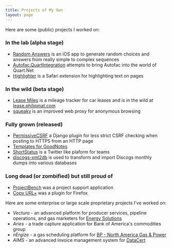 ```yaml
---
title: Projects of My Own
layout: page
---
```


Here are some (public) projects I worked on:

### In the lab (alpha stage)

* [Random Answers](https://github.com/philipmat/RandomAnswers) is an iOS app to generate random choices and answers from really simple to complex sequences
* [Autofac.QuartIntegration](https://github.com/philipmat/Autofac.QuartzIntegration) attempts to bring Autofac into the world of Quart.Net
* [Highlighter](highlighter.html) is a Safari extension for highlighting text on pages

### In the wild (beta stage)

* [Lease Miles](https://github.com/philipmat/LeaseMilesTracker) is a mileage tracker for car leases and is in the wild at [lease.philipmat.com](http://lease.philipmat.com)
* [squeaky](squeaky.html) is an improved web proxy for anonymous browsing

### Fully grown (released)
 
* [PermissiveCSRF](https://github.com/philipmat/django-permissivecsrf) a Django plugin for less strict CSRF checking when posting to HTTPS from an HTTP page
* [Templates for GoodNotes](https://github.com/philipmat/TemplatesForGoodNotes)
* [ShortStatus](https://github.com/philipmat/ShortStatus) is a Twitter like plaform for teams
* [discogs-xml2db](http://github.com/philipmat/discogs-xml2db) is used to transform and import Discogs monthly dumps into various databases

### Long dead (or zombified) but still proud of

* [ProjectBench](http://projectbench.sourceforge.net) was a project support application
* [Copy URL+](http://copyurlplus.mozdev.org/) was a plugin for Firefox



Here are some enterprise or large scale proprietary projects I've worked on:

* *Vectura* - an advanced platform for producer services, pipeline operations, and gas marketers for [Energy Solutions](http://energy-solutions.com)
* *Aries* - a trade capture application for Bank of America's commodities group
* *nErgize* - a gas scheduling platform for [BP - North America Gas & Power](http://www.bp.com)
* *AIMS* - an advanced invoice management system for [DataCert](http://www.datacert.com/Products/AIMS.asp)



